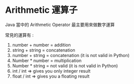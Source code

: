# Arithmetic 運算子

Java 當中的 Arithmetic Operator 最主要用來做數字運算

常見的運算有 : 

1. number + number = addition
2. string + string = concatenation
3. number + string = concatenation (it is not valid in Python)
4. Number * number = multiplication
5. Number * string = not valid (it is not valid in Python)
6. int / int => gives you only integer result 
7. float / int => gives you a floating result
